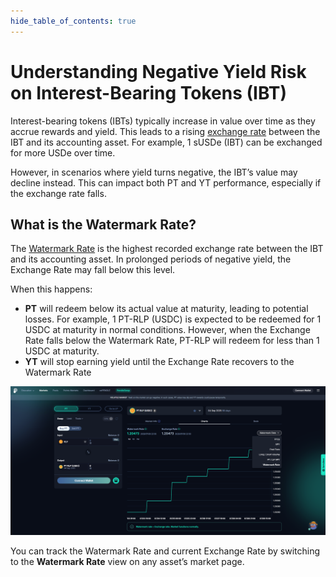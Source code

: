 ```yaml
---
hide_table_of_contents: true
---
```



# Understanding Negative Yield Risk on Interest-Bearing Tokens (IBT)

Interest-bearing tokens (IBTs) typically increase in value over time as they accrue rewards and yield. This leads to a rising [exchange rate](./Glossary#exchange-rate) between the IBT and its accounting asset. For example, 1 sUSDe (IBT) can be exchanged for more USDe over time.

However, in scenarios where yield turns negative, the IBT’s value may decline instead. This can impact both PT and YT performance, especially if the exchange rate falls.

## What is the Watermark Rate?

The [Watermark Rate](./Glossary#watermark-rate) is the highest recorded exchange rate between the IBT and its accounting asset. In prolonged periods of negative yield, the Exchange Rate may fall below this level.

When this happens:

- **PT** will redeem below its actual value at maturity, leading to potential losses. For example, 1 PT-RLP (USDC) is expected to be redeemed for 1 USDC at maturity in normal conditions. However, when the Exchange Rate falls below the Watermark Rate, PT-RLP will redeem for less than 1 USDC at maturity.
- **YT** will stop earning yield until the Exchange Rate recovers to the Watermark Rate

![Watermark Chart](/img/ProtocolMechanics/watermark_chart.png "Watermark Chart")

You can track the Watermark Rate and current Exchange Rate by switching to the **Watermark Rate** view on any asset’s market page.
